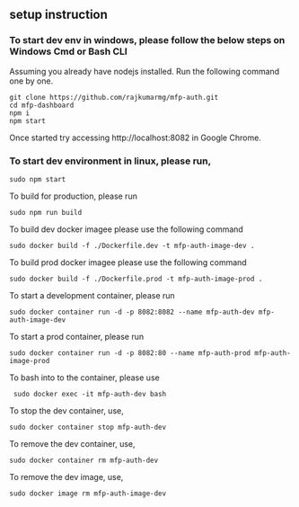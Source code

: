## setup instruction
### To start dev env in windows, please follow the below steps on Windows Cmd or Bash CLI

Assuming you already have nodejs installed.
Run the following command one by one.
```
git clone https://github.com/rajkumarmg/mfp-auth.git
cd mfp-dashboard
npm i
npm start
```
Once started try accessing http://localhost:8082 in Google Chrome.

### To start dev environment in linux, please run,


```
sudo npm start
```

To build for production, please run

```
sudo npm run build
```

To build dev docker imagee please use the following command

```
sudo docker build -f ./Dockerfile.dev -t mfp-auth-image-dev .
```
To build prod docker imagee please use the following command

```
sudo docker build -f ./Dockerfile.prod -t mfp-auth-image-prod .
```

To start a development container, please run

```
sudo docker container run -d -p 8082:8082 --name mfp-auth-dev mfp-auth-image-dev
```

To start a prod container, please run

```
sudo docker container run -d -p 8082:80 --name mfp-auth-prod mfp-auth-image-prod
```

To bash into to the container, please use

```
 sudo docker exec -it mfp-auth-dev bash
```

To stop the dev container, use,

```
sudo docker container stop mfp-auth-dev
```

To remove the dev container, use,

```
sudo docker container rm mfp-auth-dev
```

To remove the dev image, use,

```
sudo docker image rm mfp-auth-image-dev
```